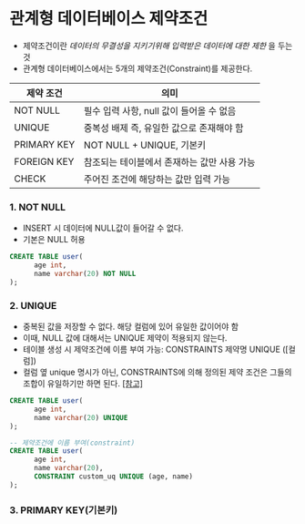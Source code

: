# 관계형 데이터베이스 제약조건
* 제약조건이란 *데이터의 무결성을 지키기위해 입력받은 데이터에 대한 제한* 을 두는 것
* 관계형 데이터베이스에서는 5개의 제약조건(Constraint)를 제공한다.

|제약 조건|의미|
|---|---|
|NOT NULL|필수 입력 사항, null 값이 들어올 수 없음|
|UNIQUE|중복성 배제 즉, 유일한 값으로 존재해야 함|
|PRIMARY KEY|NOT NULL + UNIQUE, 기본키|
|FOREIGN KEY|참조되는 테이블에서 존재하는 값만 사용 가능|
|CHECK|주어진 조건에 해당하는 값만 입력 가능|

### 1. NOT NULL
* INSERT 시 데이터에 NULL값이 들어갈 수 없다.
* 기본은 NULL 허용
```SQL
CREATE TABLE user(
      age int,
      name varchar(20) NOT NULL
);
```

### 2. UNIQUE
* 중복된 값을 저장할 수 없다. 해당 컬럼에 있어 유일한 값이어야 함
* 이때, NULL 값에 대해서는 UNIQUE 제약이 적용되지 않는다.
* 테이블 생성 시 제약조건에 이름 부여 가능: CONSTRAINTS 제약명 UNIQUE ([컬럼]) 
* 컬럼 옆 unique 명시가 아닌, CONSTRAINTS에 의해 정의된 제약 조건은 그들의 조합이 유일하기만 하면 된다. [[참고]](https://twosky.tistory.com/48)
```sql
CREATE TABLE user(
      age int,
      name varchar(20) UNIQUE
);
```
```sql
-- 제약조건에 이름 부여(constraint)
CREATE TABLE user(
      age int,
      name varchar(20),
      CONSTRAINT custom_uq UNIQUE (age, name)
);
```
### 3. PRIMARY KEY(기본키)
      
